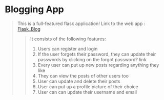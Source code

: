 # Blogging App

>This is a full-featured flask application!
>Link to the web app : [Flask_Blog](https://blog-flaskwebapp.herokuapp.com)
>>It consists of the following features:
>>1. Users can register and login
>>2. If the user forgets their password, they can update their passwords by clicking on the forgot password? link
>>3. Every user can put up new posts regarding anything they like
>>4. They can view the posts of other users too 
>>5. User can update and delete their posts 
>>6. User can put up a profile picture of their choice
>>7. User can can update their username and email
